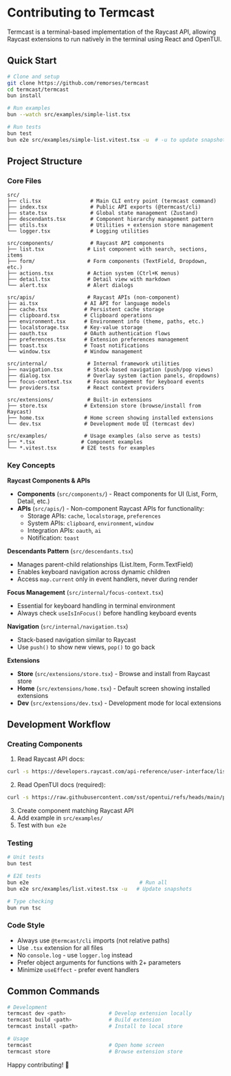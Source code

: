 # Contributing to Termcast

Termcast is a terminal-based implementation of the Raycast API, allowing Raycast extensions to run natively in the terminal using React and OpenTUI.

## Quick Start

```bash
# Clone and setup
git clone https://github.com/remorses/termcast
cd termcast/termcast
bun install

# Run examples
bun --watch src/examples/simple-list.tsx

# Run tests
bun test
bun e2e src/examples/simple-list.vitest.tsx -u  # -u to update snapshots
```

## Project Structure

### Core Files

```
src/
├── cli.tsx                # Main CLI entry point (termcast command)
├── index.tsx              # Public API exports (@termcast/cli)
├── state.tsx              # Global state management (Zustand)
├── descendants.tsx        # Component hierarchy management pattern
├── utils.tsx              # Utilities + extension store management
└── logger.tsx             # Logging utilities

src/components/            # Raycast API components
├── list.tsx              # List component with search, sections, items
├── form/                 # Form components (TextField, Dropdown, etc.)
├── actions.tsx           # Action system (Ctrl+K menus)
├── detail.tsx            # Detail view with markdown
└── alert.tsx             # Alert dialogs

src/apis/                 # Raycast APIs (non-component)
├── ai.tsx               # AI API for language models
├── cache.tsx            # Persistent cache storage
├── clipboard.tsx        # Clipboard operations
├── environment.tsx      # Environment info (theme, paths, etc.)
├── localstorage.tsx     # Key-value storage
├── oauth.tsx            # OAuth authentication flows
├── preferences.tsx      # Extension preferences management
├── toast.tsx            # Toast notifications
└── window.tsx           # Window management

src/internal/             # Internal framework utilities
├── navigation.tsx        # Stack-based navigation (push/pop views)
├── dialog.tsx            # Overlay system (action panels, dropdowns)
├── focus-context.tsx     # Focus management for keyboard events
└── providers.tsx         # React context providers

src/extensions/           # Built-in extensions
├── store.tsx            # Extension store (browse/install from Raycast)
├── home.tsx             # Home screen showing installed extensions
└── dev.tsx              # Development mode UI (termcast dev)

src/examples/            # Usage examples (also serve as tests)
├── *.tsx               # Component examples
└── *.vitest.tsx        # E2E tests for examples
```

### Key Concepts

**Raycast Components & APIs**
- **Components** (`src/components/`) - React components for UI (List, Form, Detail, etc.)
- **APIs** (`src/apis/`) - Non-component Raycast APIs for functionality:
  - Storage APIs: `cache`, `localstorage`, `preferences`
  - System APIs: `clipboard`, `environment`, `window`
  - Integration APIs: `oauth`, `ai`
  - Notification: `toast`

**Descendants Pattern** (`src/descendants.tsx`)
- Manages parent-child relationships (List.Item, Form.TextField)
- Enables keyboard navigation across dynamic children
- Access `map.current` only in event handlers, never during render

**Focus Management** (`src/internal/focus-context.tsx`)
- Essential for keyboard handling in terminal environment
- Always check `useIsInFocus()` before handling keyboard events

**Navigation** (`src/internal/navigation.tsx`)
- Stack-based navigation similar to Raycast
- Use `push()` to show new views, `pop()` to go back

**Extensions**
- **Store** (`src/extensions/store.tsx`) - Browse and install from Raycast store
- **Home** (`src/extensions/home.tsx`) - Default screen showing installed extensions
- **Dev** (`src/extensions/dev.tsx`) - Development mode for local extensions

## Development Workflow

### Creating Components

1. Read Raycast API docs:
```bash
curl -s https://developers.raycast.com/api-reference/user-interface/list.md
```

2. Read OpenTUI docs (required):
```bash
curl -s https://raw.githubusercontent.com/sst/opentui/refs/heads/main/packages/react/README.md
```

3. Create component matching Raycast API
4. Add example in `src/examples/`
5. Test with `bun e2e`

### Testing

```bash
# Unit tests
bun test

# E2E tests
bun e2e                                    # Run all
bun e2e src/examples/list.vitest.tsx -u   # Update snapshots

# Type checking
bun run tsc
```

### Code Style

- Always use `@termcast/cli` imports (not relative paths)
- Use `.tsx` extension for all files
- No `console.log` - use `logger.log` instead
- Prefer object arguments for functions with 2+ parameters
- Minimize `useEffect` - prefer event handlers

## Common Commands

```bash
# Development
termcast dev <path>              # Develop extension locally
termcast build <path>            # Build extension
termcast install <path>          # Install to local store

# Usage
termcast                         # Open home screen
termcast store                   # Browse extension store
```

Happy contributing! 🚀
